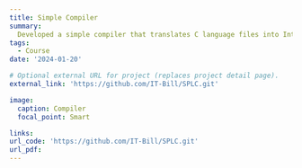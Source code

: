 ```yaml
---
title: Simple Compiler
summary: 
  Developed a simple compiler that translates C language files into Intermediate Representation (IR) and MIPS32 assembly. The compiler supports essential features such as I/O operations, control flow and function calls. It includes comprehensive lexical, syntax, and semantic analysis, along with robust error handling and informative error messages.
tags:
  - Course
date: '2024-01-20'

# Optional external URL for project (replaces project detail page).
external_link: 'https://github.com/IT-Bill/SPLC.git'

image:
  caption: Compiler
  focal_point: Smart

links:
url_code: 'https://github.com/IT-Bill/SPLC.git'
url_pdf: 
---
```

